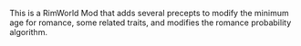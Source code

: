 This is a RimWorld Mod that adds several precepts to modify the minimum age for romance, some related traits, and modifies the romance probability algorithm.
